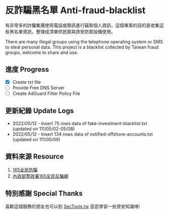 # 反詐騙黑名單 Anti-fraud-blacklist 

有非常多的詐騙集團使用電話或簡訊進行竊取個人資訊，這個專案的目的是收集這些黑名單資訊，整理成清單供民眾與資安防禦設備使用。

There are many illegal groups using the telephone operating system or SMS to steal personal data. This project is a blacklist collected by Taiwan fraud groups, welcome to share and use.

## 進度 Progress
- [x] Create txt file
- [ ] Provide Free DNS Server 
- [ ] Create AdGuard Filter Policy File

## 更新紀錄 Update Logs
* 2022/05/12 - Insert 75 rows data of fake-investment-blacklist.txt (updated on 111/05/02-05/08)
* 2022/05/12 - Insert 134 rows data of notified-offshore-accounts.txt (updated on 111/05/09) 

## 資料來源 Resource
1. [165全民防騙](https://www.facebook.com/165bear)
2. [內政部警政署165全民反騙網](https://165.npa.gov.tw)

## 特別感謝 Special Thanks

喜歡這個服務的朋友也可以到 [SecTools.tw](https://sectools.tw) 逛逛學習一些資安知識唷!
